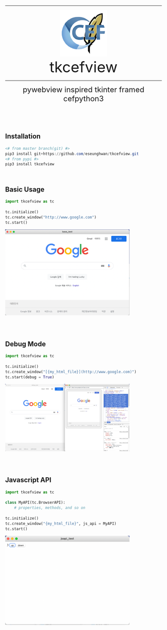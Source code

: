 
<hr>
<p align="center">
<img src="https://github.com/eseunghwan/tkcefview/blob/master/tkcefview/assets/tkcefview.png?raw=true" width=150 /><br>
<font size="7">tkcefview</font>
</p>
<hr>
<p align="center"><font size="5">pywebview inspired tkinter framed cefpython3</font></p>

<br><br><br>
## Installation
```powershell
<# from master branch(git) #>
pip3 install git+https://github.com/eseunghwan/tkcefview.git
<# from pypi #>
pip3 install tkcefview
```
<br>

## Basic Usage
```python
import tkcefview as tc

tc.initialize()
tc.create_window("http://www.google.com")
tc.start()
```
<img src="https://github.com/eseunghwan/tkcefview/blob/master/tests/base_test.png?raw=true" width=400 >

<br><br>

## Debug Mode
```python
import tkcefview as tc

tc.initialize()
tc.create_window("[{my_html_file}](http://www.google.com)")
tc.start(debug = True)
```
<img src="https://github.com/eseunghwan/tkcefview/blob/master/tests/debug_test.png?raw=true" width=400 >

<br><br>

## Javascript API
```python
import tkcefview as tc

class MyAPI(tc.BrowserAPI):
    # properties, methods, and so on

tc.initialize()
tc.create_window("{my_html_file}", js_api = MyAPI)
tc.start()
```
<img src="https://github.com/eseunghwan/tkcefview/blob/master/tests/jsapi_test.png?raw=true" width=400 >
